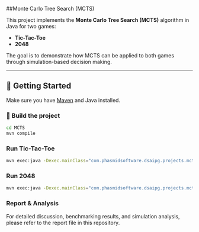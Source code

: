 ##Monte Carlo Tree Search (MCTS)

This project implements the **Monte Carlo Tree Search (MCTS)** algorithm in Java for two games:
- **Tic-Tac-Toe**
- **2048**

The goal is to demonstrate how MCTS can be applied to both games through simulation-based decision making.

---

## 🚀 Getting Started
Make sure you have [Maven](https://maven.apache.org/) and Java installed.

### 🔧 Build the project
```bash
cd MCTS
mvn compile
```

### Run Tic-Tac-Toe
```bash
mvn exec:java -Dexec.mainClass="com.phasmidsoftware.dsaipg.projects.mcts.tictactoe.GameLauncher"
```


### Run 2048
```bash
mvn exec:java -Dexec.mainClass="com.phasmidsoftware.dsaipg.projects.mcts.game2048.GameLauncher"
```

### Report & Analysis
For detailed discussion, benchmarking results, and simulation analysis,
please refer to the report file in this repository.
